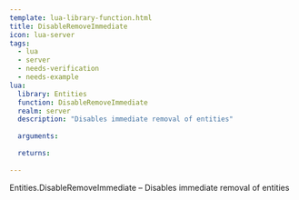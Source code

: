 ```yaml
---
template: lua-library-function.html
title: DisableRemoveImmediate
icon: lua-server
tags:
  - lua
  - server
  - needs-verification
  - needs-example
lua:
  library: Entities
  function: DisableRemoveImmediate
  realm: server
  description: "Disables immediate removal of entities"
  
  arguments:
  
  returns:
    
---
```


<div class="lua__search__keywords">
Entities.DisableRemoveImmediate &#x2013; Disables immediate removal of entities
</div>
